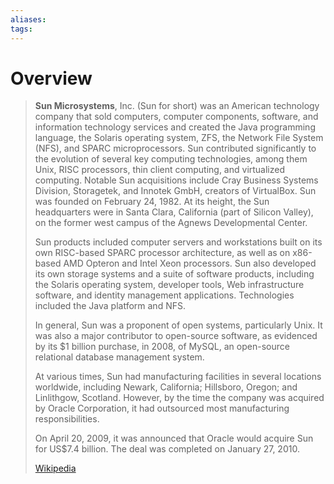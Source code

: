 ```yaml
---
aliases: 
tags:
---
```

# Overview

> **Sun Microsystems**, Inc. (Sun for short) was an American technology company that sold computers, computer components, software, and information technology services and created the Java programming language, the Solaris operating system, ZFS, the Network File System (NFS), and SPARC microprocessors. Sun contributed significantly to the evolution of several key computing technologies, among them Unix, RISC processors, thin client computing, and virtualized computing. Notable Sun acquisitions include Cray Business Systems Division, Storagetek, and Innotek GmbH, creators of VirtualBox.  Sun was founded on February 24, 1982. At its height, the Sun headquarters were in Santa Clara, California (part of Silicon Valley), on the former west campus of the Agnews Developmental Center.
>
> Sun products included computer servers and workstations built on its own RISC-based SPARC processor architecture, as well as on x86-based AMD Opteron and Intel Xeon processors. Sun also developed its own storage systems and a suite of software products, including the Solaris operating system, developer tools, Web infrastructure software, and identity management applications. Technologies included the Java platform and NFS.
>
> In general, Sun was a proponent of open systems, particularly Unix. It was also a major contributor to open-source software, as evidenced by its $1 billion purchase, in 2008, of MySQL, an open-source relational database management system.
>
> At various times, Sun had manufacturing facilities in several locations worldwide, including Newark, California; Hillsboro, Oregon; and Linlithgow, Scotland. However, by the time the company was acquired by Oracle Corporation, it had outsourced most manufacturing responsibilities.
>
> On April 20, 2009, it was announced that Oracle would acquire Sun for US$7.4 billion. The deal was completed on January 27, 2010.
>
> [Wikipedia](https://en.wikipedia.org/wiki/Sun%20Microsystems)


